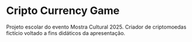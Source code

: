 # Cripto Currency Game

Projeto escolar do evento Mostra Cultural 2025. Criador de criptomoedas fictício voltado a fins didáticos da apresentação.
